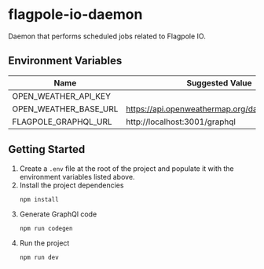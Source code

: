 # flagpole-io-daemon

Daemon that performs scheduled jobs related to Flagpole IO.

## Environment Variables

| Name                  | Suggested Value                                 | Required |
|-----------------------|-------------------------------------------------|----------|
| OPEN_WEATHER_API_KEY  |                                                 | Y        |
| OPEN_WEATHER_BASE_URL | https://api.openweathermap.org/data/2.5/weather | Y        |
| FLAGPOLE_GRAPHQL_URL  | http://localhost:3001/graphql                   | Y        |

## Getting Started

1. Create a `.env` file at the root of the project and populate it with the environment variables listed above.
2. Install the project dependencies
    ```shell
    npm install
    ```
3. Generate GraphQl code
   ```shell
   npm run codegen
   ```
4. Run the project
    ```shell
    npm run dev
    ```